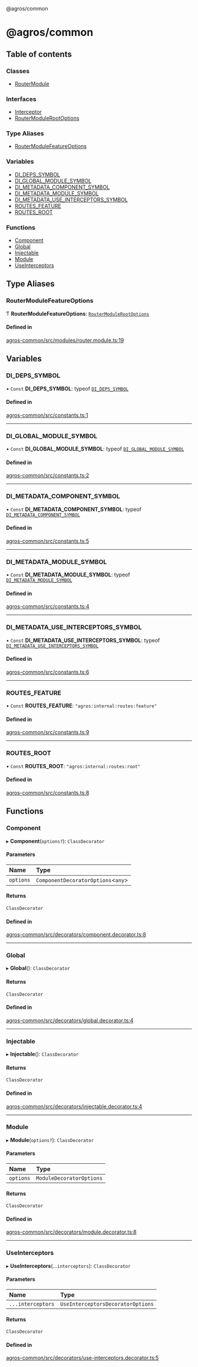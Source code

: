 @agros/common

# @agros/common

## Table of contents

### Classes

- [RouterModule](classes/RouterModule.md)

### Interfaces

- [Interceptor](interfaces/Interceptor.md)
- [RouterModuleRootOptions](interfaces/RouterModuleRootOptions.md)

### Type Aliases

- [RouterModuleFeatureOptions](index.md#routermodulefeatureoptions)

### Variables

- [DI\_DEPS\_SYMBOL](index.md#di_deps_symbol)
- [DI\_GLOBAL\_MODULE\_SYMBOL](index.md#di_global_module_symbol)
- [DI\_METADATA\_COMPONENT\_SYMBOL](index.md#di_metadata_component_symbol)
- [DI\_METADATA\_MODULE\_SYMBOL](index.md#di_metadata_module_symbol)
- [DI\_METADATA\_USE\_INTERCEPTORS\_SYMBOL](index.md#di_metadata_use_interceptors_symbol)
- [ROUTES\_FEATURE](index.md#routes_feature)
- [ROUTES\_ROOT](index.md#routes_root)

### Functions

- [Component](index.md#component)
- [Global](index.md#global)
- [Injectable](index.md#injectable)
- [Module](index.md#module)
- [UseInterceptors](index.md#useinterceptors)

## Type Aliases

### <a id="routermodulefeatureoptions" name="routermodulefeatureoptions"></a> RouterModuleFeatureOptions

Ƭ **RouterModuleFeatureOptions**: [`RouterModuleRootOptions`](interfaces/RouterModuleRootOptions.md)

#### Defined in

[agros-common/src/modules/router.module.ts:19](https://github.com/agrosjs/agros/blob/8f3ad5b/packages/agros-common/src/modules/router.module.ts#L19)

## Variables

### <a id="di_deps_symbol" name="di_deps_symbol"></a> DI\_DEPS\_SYMBOL

• `Const` **DI\_DEPS\_SYMBOL**: typeof [`DI_DEPS_SYMBOL`](index.md#di_deps_symbol)

#### Defined in

[agros-common/src/constants.ts:1](https://github.com/agrosjs/agros/blob/8f3ad5b/packages/agros-common/src/constants.ts#L1)

___

### <a id="di_global_module_symbol" name="di_global_module_symbol"></a> DI\_GLOBAL\_MODULE\_SYMBOL

• `Const` **DI\_GLOBAL\_MODULE\_SYMBOL**: typeof [`DI_GLOBAL_MODULE_SYMBOL`](index.md#di_global_module_symbol)

#### Defined in

[agros-common/src/constants.ts:2](https://github.com/agrosjs/agros/blob/8f3ad5b/packages/agros-common/src/constants.ts#L2)

___

### <a id="di_metadata_component_symbol" name="di_metadata_component_symbol"></a> DI\_METADATA\_COMPONENT\_SYMBOL

• `Const` **DI\_METADATA\_COMPONENT\_SYMBOL**: typeof [`DI_METADATA_COMPONENT_SYMBOL`](index.md#di_metadata_component_symbol)

#### Defined in

[agros-common/src/constants.ts:5](https://github.com/agrosjs/agros/blob/8f3ad5b/packages/agros-common/src/constants.ts#L5)

___

### <a id="di_metadata_module_symbol" name="di_metadata_module_symbol"></a> DI\_METADATA\_MODULE\_SYMBOL

• `Const` **DI\_METADATA\_MODULE\_SYMBOL**: typeof [`DI_METADATA_MODULE_SYMBOL`](index.md#di_metadata_module_symbol)

#### Defined in

[agros-common/src/constants.ts:4](https://github.com/agrosjs/agros/blob/8f3ad5b/packages/agros-common/src/constants.ts#L4)

___

### <a id="di_metadata_use_interceptors_symbol" name="di_metadata_use_interceptors_symbol"></a> DI\_METADATA\_USE\_INTERCEPTORS\_SYMBOL

• `Const` **DI\_METADATA\_USE\_INTERCEPTORS\_SYMBOL**: typeof [`DI_METADATA_USE_INTERCEPTORS_SYMBOL`](index.md#di_metadata_use_interceptors_symbol)

#### Defined in

[agros-common/src/constants.ts:6](https://github.com/agrosjs/agros/blob/8f3ad5b/packages/agros-common/src/constants.ts#L6)

___

### <a id="routes_feature" name="routes_feature"></a> ROUTES\_FEATURE

• `Const` **ROUTES\_FEATURE**: ``"agros:internal:routes:feature"``

#### Defined in

[agros-common/src/constants.ts:9](https://github.com/agrosjs/agros/blob/8f3ad5b/packages/agros-common/src/constants.ts#L9)

___

### <a id="routes_root" name="routes_root"></a> ROUTES\_ROOT

• `Const` **ROUTES\_ROOT**: ``"agros:internal:routes:root"``

#### Defined in

[agros-common/src/constants.ts:8](https://github.com/agrosjs/agros/blob/8f3ad5b/packages/agros-common/src/constants.ts#L8)

## Functions

### <a id="component" name="component"></a> Component

▸ **Component**(`options?`): `ClassDecorator`

#### Parameters

| Name | Type |
| :------ | :------ |
| `options` | `ComponentDecoratorOptions`<`any`\> |

#### Returns

`ClassDecorator`

#### Defined in

[agros-common/src/decorators/component.decorator.ts:8](https://github.com/agrosjs/agros/blob/8f3ad5b/packages/agros-common/src/decorators/component.decorator.ts#L8)

___

### <a id="global" name="global"></a> Global

▸ **Global**(): `ClassDecorator`

#### Returns

`ClassDecorator`

#### Defined in

[agros-common/src/decorators/global.decorator.ts:4](https://github.com/agrosjs/agros/blob/8f3ad5b/packages/agros-common/src/decorators/global.decorator.ts#L4)

___

### <a id="injectable" name="injectable"></a> Injectable

▸ **Injectable**(): `ClassDecorator`

#### Returns

`ClassDecorator`

#### Defined in

[agros-common/src/decorators/injectable.decorator.ts:4](https://github.com/agrosjs/agros/blob/8f3ad5b/packages/agros-common/src/decorators/injectable.decorator.ts#L4)

___

### <a id="module" name="module"></a> Module

▸ **Module**(`options?`): `ClassDecorator`

#### Parameters

| Name | Type |
| :------ | :------ |
| `options` | `ModuleDecoratorOptions` |

#### Returns

`ClassDecorator`

#### Defined in

[agros-common/src/decorators/module.decorator.ts:8](https://github.com/agrosjs/agros/blob/8f3ad5b/packages/agros-common/src/decorators/module.decorator.ts#L8)

___

### <a id="useinterceptors" name="useinterceptors"></a> UseInterceptors

▸ **UseInterceptors**(...`interceptors`): `ClassDecorator`

#### Parameters

| Name | Type |
| :------ | :------ |
| `...interceptors` | `UseInterceptorsDecoratorOptions` |

#### Returns

`ClassDecorator`

#### Defined in

[agros-common/src/decorators/use-interceptors.decorator.ts:5](https://github.com/agrosjs/agros/blob/8f3ad5b/packages/agros-common/src/decorators/use-interceptors.decorator.ts#L5)
